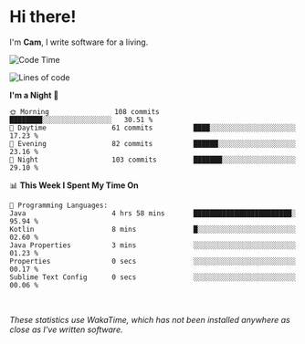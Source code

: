 # Hi there!
I'm **Cam**, I write software for a living.

<!--START_SECTION:waka-->
![Code Time](http://img.shields.io/badge/Code%20Time-444%20hrs%205%20mins-blue)

![Lines of code](https://img.shields.io/badge/From%20Hello%20World%20I%27ve%20Written-104.6%20thousand%20lines%20of%20code-blue)

**I'm a Night 🦉** 

```text
🌞 Morning                108 commits         ████████░░░░░░░░░░░░░░░░░   30.51 % 
🌆 Daytime                61 commits          ████░░░░░░░░░░░░░░░░░░░░░   17.23 % 
🌃 Evening                82 commits          ██████░░░░░░░░░░░░░░░░░░░   23.16 % 
🌙 Night                  103 commits         ███████░░░░░░░░░░░░░░░░░░   29.10 % 
```


📊 **This Week I Spent My Time On** 

```text
💬 Programming Languages: 
Java                     4 hrs 58 mins       ████████████████████████░   95.94 % 
Kotlin                   8 mins              █░░░░░░░░░░░░░░░░░░░░░░░░   02.60 % 
Java Properties          3 mins              ░░░░░░░░░░░░░░░░░░░░░░░░░   01.23 % 
Properties               0 secs              ░░░░░░░░░░░░░░░░░░░░░░░░░   00.17 % 
Sublime Text Config      0 secs              ░░░░░░░░░░░░░░░░░░░░░░░░░   00.06 % 
```


<!--END_SECTION:waka-->

<br>

_These statistics use WakaTime, which has not been installed anywhere as close as I've written software._
